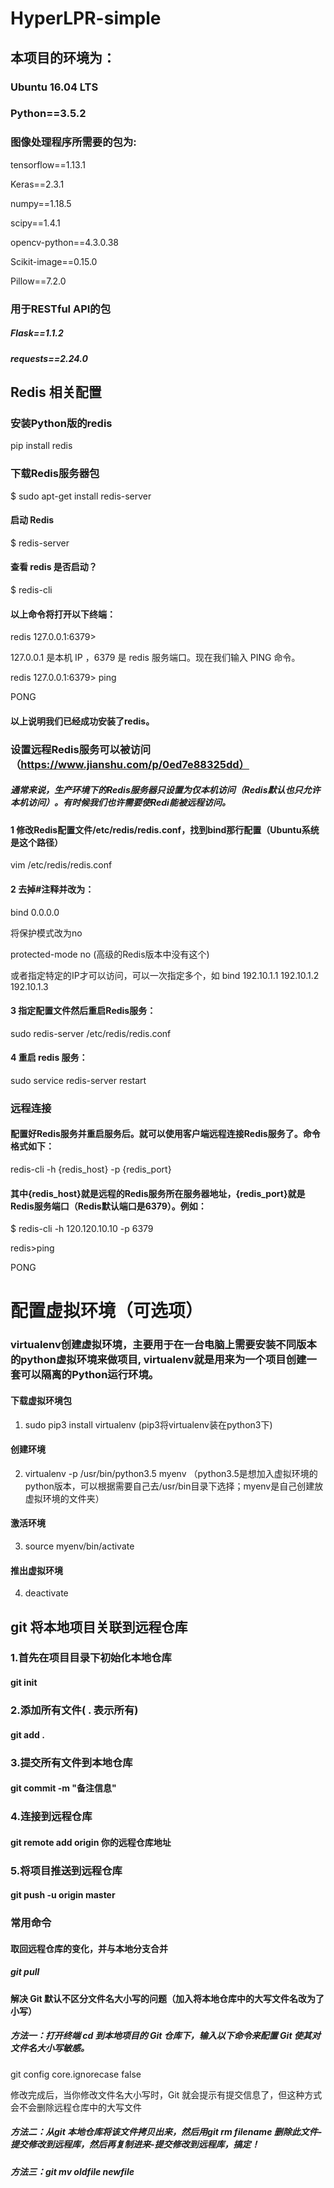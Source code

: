 # HyperLPR-simple
## 本项目的环境为：
### Ubuntu 16.04 LTS 
### Python==3.5.2

### 图像处理程序所需要的包为:

tensorflow==1.13.1

Keras==2.3.1

numpy==1.18.5

scipy==1.4.1

opencv-python==4.3.0.38

Scikit-image==0.15.0

Pillow==7.2.0

### 用于RESTful API的包
##### Flask==1.1.2 
##### requests==2.24.0

## Redis 相关配置
### 安装Python版的redis

pip install redis

### 下载Redis服务器包
$ sudo apt-get install redis-server
#### 启动 Redis
$ redis-server
#### 查看 redis 是否启动？
$ redis-cli
#### 以上命令将打开以下终端：

redis 127.0.0.1:6379>

127.0.0.1 是本机 IP ，6379 是 redis 服务端口。现在我们输入 PING 命令。

redis 127.0.0.1:6379> ping

PONG

#### 以上说明我们已经成功安装了redis。

### 设置远程Redis服务可以被访问（https://www.jianshu.com/p/0ed7e88325dd）
##### 通常来说，生产环境下的Redis服务器只设置为仅本机访问（Redis默认也只允许本机访问）。有时候我们也许需要使Redi能被远程访问。
#### 1 修改Redis配置文件/etc/redis/redis.conf，找到bind那行配置（Ubuntu系统是这个路径）
vim /etc/redis/redis.conf
#### 2 去掉#注释并改为：
bind 0.0.0.0

将保护模式改为no

protected-mode no (高级的Redis版本中没有这个)

或者指定特定的IP才可以访问，可以一次指定多个，如 bind 192.10.1.1 192.10.1.2 192.10.1.3
#### 3 指定配置文件然后重启Redis服务：
sudo redis-server /etc/redis/redis.conf
#### 4 重启 redis 服务：
sudo service redis-server restart
### 远程连接
#### 配置好Redis服务并重启服务后。就可以使用客户端远程连接Redis服务了。命令格式如下：
redis-cli -h {redis_host} -p {redis_port}

#### 其中{redis_host}就是远程的Redis服务所在服务器地址，{redis_port}就是Redis服务端口（Redis默认端口是6379）。例如：
 $ redis-cli -h 120.120.10.10 -p 6379
 
redis>ping

PONG

# 配置虚拟环境（可选项）
### virtualenv创建虚拟环境，主要用于在一台电脑上需要安装不同版本的python虚拟环境来做项目, virtualenv就是用来为一个项目创建一套可以隔离的Python运行环境。
#### 下载虚拟环境包
1. sudo pip3 install virtualenv (pip3将virtualenv装在python3下)
#### 创建环境
2. virtualenv -p /usr/bin/python3.5 myenv （python3.5是想加入虚拟环境的python版本，可以根据需要自己去/usr/bin目录下选择；myenv是自己创建放虚拟环境的文件夹）
#### 激活环境
3. source myenv/bin/activate
#### 推出虚拟环境
4. deactivate

## git 将本地项目关联到远程仓库 
### 1.首先在项目目录下初始化本地仓库

#### git init

### 2.添加所有文件( . 表示所有)

#### git add .

### 3.提交所有文件到本地仓库

#### git commit -m "备注信息"

### 4.连接到远程仓库

#### git remote add origin 你的远程仓库地址

### 5.将项目推送到远程仓库

#### git push -u origin master

### 常用命令 
#### 取回远程仓库的变化，并与本地分支合并
##### git pull
#### 解决 Git 默认不区分文件名大小写的问题（加入将本地仓库中的大写文件名改为了小写）
##### 方法一：打开终端 cd 到本地项目的 Git 仓库下，输入以下命令来配置 Git 使其对文件名大小写敏感。
git config core.ignorecase false

修改完成后，当你修改文件名大小写时，Git 就会提示有提交信息了，但这种方式会不会删除远程仓库中的大写文件
##### 方法二：从git 本地仓库将该文件拷贝出来，然后用git rm filename 删除此文件-提交修改到远程库，然后再复制进来-提交修改到远程库，搞定！
##### 方法三：git mv oldfile newfile
